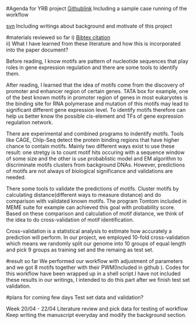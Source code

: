 #Agenda for YRB project
[Githublink](https://github.com/xianyao710/YRB_Capstone) Including a sample case running of the workflow

[svn](http://brendelgroup.org/svn/doc/YRB/trunk/) 
Including writings about background and motivate of this project

#materials reviewed so far
i) [Bibtex citation](http://brendelgroup.org/svn/doc/YRB/trunk/YRB16.bib) </br>
ii) What I have learned from these literature and how this is incorporated into the paper document? </br>

Before reading, I know motifs are pattern of nucleotide sequences that play roles in gene expression regulation and there are some tools to identify them.

After reading, I learned that the idea of motifs come from the discovery of promoter and enhancer region of certain genes. TATA box for example, one of the best known motifs in promoter region of genes in most eukaryotes is the binding site for RNA polymerase and mutation of this motifs may lead to significant different gene expression level. To identify motifs therefore can help us better know the possible cis-element and TFs of gene expression regulation network.

There are experimental and combined programs to indentify motifs. Tools like CAGE, ChIp-Seq detect the protein binding regions that have higher chance to contain motifs.
Mainly two different ways exist to use these result: one stretgy is to count motif hits occuring with a sequence window of some size and the other is use probablistic model and EM algorithm to discriminate motifs clusters from background DNAs. However, predictions of motifs are not always of biological significance and validations are needed. 

There some tools to validate the predictions of motifs. Cluster motifs by calculating distance(different ways to measure distance) and do comparison with validated known motifs. The program Tomtom included in MEME suite for example can achieved this goal with probability score. Based on these comparison and calculation of motif distance, we think of the idea to do cross-validation of motif identification.

Cross-validation is a statistical analysis to estimate how accurately a prediction will perform. In our project, we employed 10-fold cross-validation which means we randomly split our genome into 10 groups of equal length and pick 9 groups as training set and the remaing as test set.

#result so far
We performed our workflow with adjustment of parameters and we got 8 motifs together with their PWM(Included in github ). Codes for this workflow have been wrapped up in a shell script.I have not included these results in our writings, I intended to do this part after we finish test set validation. 

#plans for coming few days
Test set data and validation?


Week 20/04 - 22/04
Literature review and pick data for testing of workflow
Keep writing the manuscript everyday and modify the background section.


